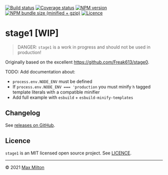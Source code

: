 [![Build status](https://img.shields.io/github/workflow/status/MaxMilton/stage1/ci)](https://github.com/MaxMilton/stage1/actions)
[![Coverage status](https://img.shields.io/codeclimate/coverage/MaxMilton/stage1)](https://codeclimate.com/github/MaxMilton/stage1)
[![NPM version](https://img.shields.io/npm/v/stage1.svg)](https://www.npmjs.com/package/stage1)
[![NPM bundle size (minified + gzip)](https://img.shields.io/bundlephobia/minzip/stage1.svg)](https://bundlephobia.com/result?p=stage1)
[![Licence](https://img.shields.io/github/license/MaxMilton/stage1.svg)](https://github.com/MaxMilton/stage1/blob/master/LICENSE)

# stage1 [WIP]

> DANGER: `stage1` is a work in progress and should not be used in production!

Originally based on the excellent <https://github.com/Freak613/stage0>.

TODO: Add documentation about:

- `process.env.NODE_ENV` must be defined
- If `process.env.NODE_ENV === 'production` you must minify `h` tagged template literals with a compatible minifier
- Add full example with `esbuild` + `esbuild-minify-templates`

## Changelog

See [releases on GitHub](https://github.com/MaxMilton/stage1/releases).

## Licence

`stage1` is an MIT licensed open source project. See [LICENCE](https://github.com/MaxMilton/stage1/blob/master/LICENCE).

---

© 2021 [Max Milton](https://maxmilton.com)

